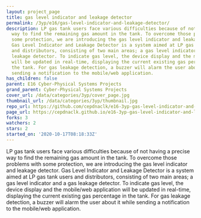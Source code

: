 ```yaml
---
layout: project_page
title: gas level indicator and leakage detector
permalink: /3yp/e16/gas-level-indicator-and-leakage-detector/
description: LP gas tank users face various difficulties because of not having a precise
  way to find the remaining gas amount in the tank. To overcome those problems with
  some protection, we are introducing the gas level indicator and leakage detector.
  Gas Level Indicator and Leakage Detector is a system aimed at LP gas tank users
  and distributors, consisting of two main areas; a gas level indicator and a gas
  leakage detector. To indicate gas level, the device display and the mobile/web application
  will be updated in real-time, displaying the current existing gas percentage in
  the tank. For gas leakage detection, a buzzer will alarm the user about it while
  sending a notification to the mobile/web application.
has_children: false
parent: E16 Cyber-Physical Systems Projects
grand_parent: Cyber-Physical Systems Projects
cover_url: /data/categories/3yp/cover_page.jpg
thumbnail_url: /data/categories/3yp/thumbnail.jpg
repo_url: https://github.com/cepdnaclk/e16-3yp-gas-level-indicator-and-leakage-detector
page_url: https://cepdnaclk.github.io/e16-3yp-gas-level-indicator-and-leakage-detector
forks: 3
watchers: 2
stars: 2
started_on: '2020-10-17T08:18:33Z'
---
```


LP gas tank users face various difficulties because of not having a precise way to find the remaining gas amount in the tank. To overcome those problems with some protection, we are introducing the gas level indicator and leakage detector. Gas Level Indicator and Leakage Detector is a system aimed at LP gas tank users and distributors, consisting of two main areas; a gas level indicator and a gas leakage detector. To indicate gas level, the device display and the mobile/web application will be updated in real-time, displaying the current existing gas percentage in the tank. For gas leakage detection, a buzzer will alarm the user about it while sending a notification to the mobile/web application.